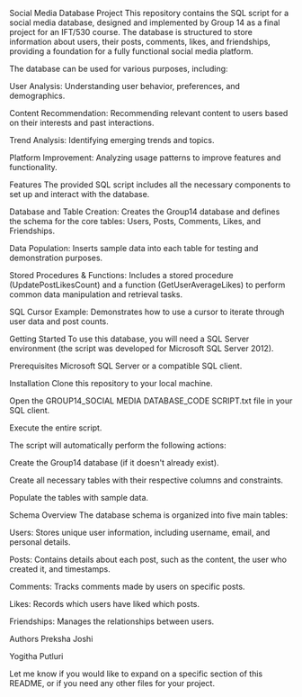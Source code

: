 Social Media Database Project
This repository contains the SQL script for a social media database, designed and implemented by Group 14 as a final project for an IFT/530 course. The database is structured to store information about users, their posts, comments, likes, and friendships, providing a foundation for a fully functional social media platform.

The database can be used for various purposes, including:

User Analysis: Understanding user behavior, preferences, and demographics.

Content Recommendation: Recommending relevant content to users based on their interests and past interactions.

Trend Analysis: Identifying emerging trends and topics.

Platform Improvement: Analyzing usage patterns to improve features and functionality.

Features
The provided SQL script includes all the necessary components to set up and interact with the database.

Database and Table Creation: Creates the Group14 database and defines the schema for the core tables: Users, Posts, Comments, Likes, and Friendships.

Data Population: Inserts sample data into each table for testing and demonstration purposes.

Stored Procedures & Functions: Includes a stored procedure (UpdatePostLikesCount) and a function (GetUserAverageLikes) to perform common data manipulation and retrieval tasks.

SQL Cursor Example: Demonstrates how to use a cursor to iterate through user data and post counts.

Getting Started
To use this database, you will need a SQL Server environment (the script was developed for Microsoft SQL Server 2012).

Prerequisites
Microsoft SQL Server or a compatible SQL client.

Installation
Clone this repository to your local machine.

Open the GROUP14_SOCIAL MEDIA DATABASE_CODE SCRIPT.txt file in your SQL client.

Execute the entire script.

The script will automatically perform the following actions:

Create the Group14 database (if it doesn't already exist).

Create all necessary tables with their respective columns and constraints.

Populate the tables with sample data.

Schema Overview
The database schema is organized into five main tables:

Users: Stores unique user information, including username, email, and personal details.

Posts: Contains details about each post, such as the content, the user who created it, and timestamps.

Comments: Tracks comments made by users on specific posts.

Likes: Records which users have liked which posts.

Friendships: Manages the relationships between users.

Authors
Preksha Joshi

Yogitha Putluri

Let me know if you would like to expand on a specific section of this README, or if you need any other files for your project.
